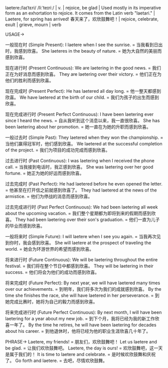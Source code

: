 laetere:/laɪˈtɛri/ /liːˈteɪriː/ | v. |  rejoice, be glad |  Used mostly in its imperative form as an exhortation to rejoice.  It comes from the Latin verb "laetari." | Laetere, for spring has arrived!  春天来了，欢欣鼓舞吧！| rejoice, celebrate, exult | grieve, mourn | verb


USAGE->

一般现在时 (Simple Present):
I laetere when I see the sunrise. = 当我看到日出时，我感到欣喜。
She laeteres in the beauty of nature. = 她为大自然的美丽而感到欣喜。

现在进行时 (Present Continuous):
We are laetering in the good news. = 我们正在为好消息而感到欣喜。
They are laetering over their victory. = 他们正在为他们的胜利而感到欣喜。

现在完成时 (Present Perfect):
He has laetered all day long. = 他一整天都感到欣喜。
We have laetered at the birth of our child. = 我们为孩子的出生而感到欣喜。

现在完成进行时 (Present Perfect Continuous):
I have been laetering ever since I heard the news. = 自从我听到这个消息以来，我一直很欣喜。
She has been laetering about her promotion. = 她一直在为她的升职而感到欣喜。

一般过去时 (Simple Past):
They laetered when they won the championship. = 当他们赢得冠军时，他们感到欣喜。
We laetered at the successful completion of the project. = 我们为项目的成功完成而感到欣喜。

过去进行时 (Past Continuous):
I was laetering when I received the phone call. = 当我接到电话时，我正感到欣喜。
She was laetering over her good fortune. = 她正为她的好运而感到欣喜。

过去完成时 (Past Perfect):
He had laetered before he even opened the letter. = 他甚至在打开信之前就感到欣喜了。
They had laetered at the news of the armistice. = 他们为停战的消息而感到欣喜。

过去完成进行时 (Past Perfect Continuous):
We had been laetering all week about the upcoming vacation. = 我们整个星期都为即将到来的假期而感到欣喜。
They had been laetering over their son's graduation. = 他们一直为儿子的毕业而感到欣喜。

一般将来时 (Simple Future):
I will laetere when I see you again. = 当我再次见到你时，我会感到欣喜。
She will laetere at the prospect of traveling the world. = 她会为环游世界的希望而感到欣喜。

将来进行时 (Future Continuous):
We will be laetering throughout the entire festival. = 我们将在整个节日中都感到欣喜。
They will be laetering in their success. = 他们将会为他们的成功而感到欣喜。

将来完成时 (Future Perfect):
By next year, we will have laetered many times over our achievements. = 到明年，我们将多次为我们的成就感到欣喜。
By the time she finishes the race, she will have laetered in her perseverance. = 到她完成比赛时，她将为自己的毅力而感到欣喜。

将来完成进行时 (Future Perfect Continuous):
By next month, I will have been laetering for a year about my new job. = 到下个月，我将已经为我的新工作欣喜一年了。
By the time he retires, he will have been laetering for decades about his career. = 到他退休时，他将已经为他的职业生涯欣喜几十年了。


PHRASE->
Laetere, my friends! = 朋友们，欢欣鼓舞吧！
Let us laetere and be glad. = 让我们欢欣鼓舞吧。
Laetere, the day is ours! = 欢欣鼓舞吧，这一天是属于我们的！
It is time to laetere and celebrate. = 是时候欢欣鼓舞和庆祝了。
Go forth and laetere. = 去吧，尽情欢欣鼓舞。
